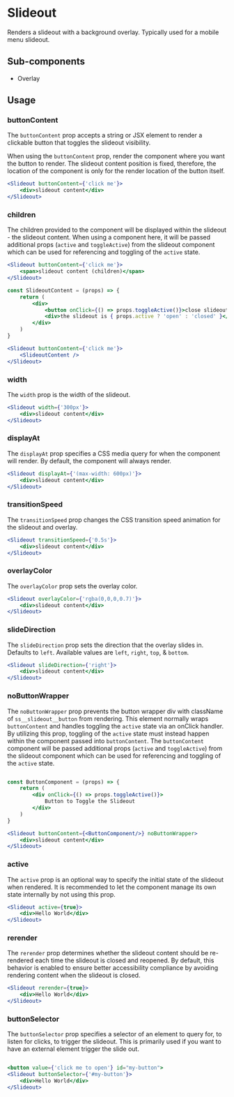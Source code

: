 # Slideout

Renders a slideout with a background overlay. Typically used for a mobile menu slideout. 

## Sub-components
- Overlay

## Usage

### buttonContent
The `buttonContent` prop accepts a string or JSX element to render a clickable button that toggles the slideout visibility. 

When using the `buttonContent` prop, render the component where you want the button to render. The slideout content position is fixed, therefore, the location of the component is only for the render location of the button itself. 

```jsx
<Slideout buttonContent={'click me'}>
	<div>slideout content</div>
</Slideout>
```

### children
The children provided to the component will be displayed within the slideout - the slideout content. When using a component here, it will be passed additional props (`active` and `toggleActive`) from the slideout component which can be used for referencing and toggling of the `active` state.

```jsx
<Slideout buttonContent={'click me'}>
	<span>slideout content (children)</span>
</Slideout>
```

```jsx
const SlideoutContent = (props) => {
	return (
		<div>
			<button onClick={() => props.toggleActive()}>close slideout</button>
			<div>the slideout is { props.active ? 'open' : 'closed' }</div>
		</div>
	)
}

<Slideout buttonContent={'click me'}>
	<SlideoutContent />
</Slideout>
```

### width
The `width` prop is the width of the slideout.

```jsx
<Slideout width={'300px'}>
	<div>slideout content</div>
</Slideout>
```

### displayAt
The `displayAt` prop specifies a CSS media query for when the component will render. By default, the component will always render. 

```jsx
<Slideout displayAt={'(max-width: 600px)'}>
	<div>slideout content</div>
</Slideout>
```

### transitionSpeed
The `transitionSpeed` prop changes the CSS transition speed animation for the slideout and overlay.

```jsx
<Slideout transitionSpeed={'0.5s'}>
	<div>slideout content</div>
</Slideout>
```


### overlayColor
The `overlayColor` prop sets the overlay color.

```jsx
<Slideout overlayColor={'rgba(0,0,0,0.7)'}>
	<div>slideout content</div>
</Slideout>
```


### slideDirection
The `slideDirection` prop sets the direction that the overlay slides in. Defaults to `left`. Available values are `left`, `right`, `top`, & `bottom`.

```jsx
<Slideout slideDirection={'right'}>
	<div>slideout content</div>
</Slideout>
```

### noButtonWrapper
The `noButtonWrapper` prop prevents the button wrapper div with className of `ss__slideout__button` from rendering. This element normally wraps `buttonContent` and handles toggling the `active` state via an onClick handler. By utilizing this prop, toggling of the `active` state must instead happen within the component passed into `buttonContent`. The `buttonContent` component will be passed additional props (`active` and `toggleActive`) from the slideout component which can be used for referencing and toggling of the `active` state.

```jsx

const ButtonComponent = (props) => {
	return (
		<div onClick={() => props.toggleActive()}>
			Button to Toggle the Slideout
		</div>
	)
}

<Slideout buttonContent={<ButtonComponent/>} noButtonWrapper>
	<div>slideout content</div>
</Slideout>
```

### active
The `active` prop is an optional way to specify the initial state of the slideout when rendered. It is recommended to let the component manage its own state internally by not using this prop.

```jsx
<Slideout active={true}>
	<div>Hello World</div>
</Slideout>
```

### rerender
The `rerender` prop determines whether the slideout content should be re-rendered each time the slideout is closed and reopened. By default, this behavior is enabled to ensure better accessibility compliance by avoiding rendering content when the slideout is closed.  

```jsx
<Slideout rerender={true}>
	<div>Hello World</div>
</Slideout>
```

### buttonSelector
The `buttonSelector` prop specifies a selector of an element to query for, to listen for clicks, to trigger the slideout. This is primarily used if you want to have an external element trigger the slide out. 

```jsx

<button value={'click me to open'} id="my-button">
<Slideout buttonSelector={'#my-button'}>
	<div>Hello World</div>
</Slideout>
```
